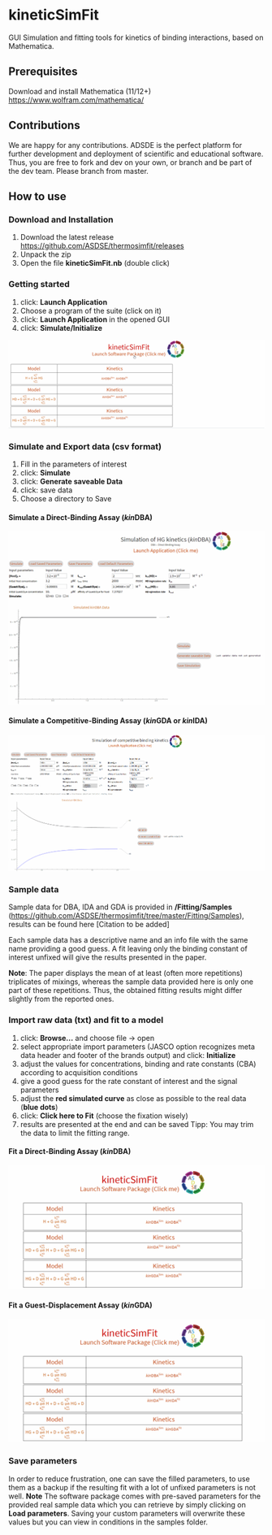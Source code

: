 # kineticSimFit

GUI Simulation and fitting tools for kinetics of binding interactions, based on Mathematica.

## Prerequisites

Download and install Mathematica (11/12+) <https://www.wolfram.com/mathematica/>

## Contributions

We are happy for any contributions. ADSDE is the perfect platform for further development and deployment of scientific and educational software. Thus, you are free to fork and dev on your own, or branch and be part of the dev team. Please branch from master.

## How to use

### Download and Installation

1. Download the latest release <https://github.com/ASDSE/thermosimfit/releases>
2. Unpack the zip
3. Open the file **kineticSimFit.nb** (double click)

### Getting started

1. click: **Launch Application**
2. Choose a program of the suite (click on it)
3. click: **Launch Application** in the opened GUI
4. click: **Simulate/Initialize**

![](get_started.gif)

### Simulate and Export data (csv format)

1. Fill in the parameters of interest
2. click: **Simulate**
3. click: **Generate saveable Data**
4. click: save data
5. Choose a directory to Save

  #### Simulate a Direct-Binding Assay (*kin*DBA)

![](SimulationkinDBA.gif)

#### Simulate a Competitive-Binding Assay (*kin*GDA or *kin*IDA)

![](SimulationkinCBA.gif)

### Sample data

Sample data for DBA, IDA and GDA is provided in **/Fitting/Samples** (<https://github.com/ASDSE/thermosimfit/tree/master/Fitting/Samples>), results can be found here [Citation to be added]

Each sample data has a descriptive name and an info file with the same name providing a good guess. A fit leaving only the binding constant of interest unfixed will give the results presented in the paper.

**Note**: The paper displays the mean of at least (often more repetitions) triplicates of mixings, whereas the sample data provided here is only one part of these repetitions. Thus, the obtained fitting results might differ slightly from the reported ones.

### Import raw data (txt) and fit to a model

1. click: **Browse...** and choose file -> open
2. select appropriate import parameters (JASCO option recognizes meta data header and footer of the brands output) and click: **Initialize**
3. adjust the values for concentrations, binding and rate constants (CBA) according to acquisition conditions
4. give a good guess for the rate constant of interest and the signal parameters
5. adjust the **red simulated curve** as close as possible to the real data (**blue dots**)
6. click: **Click here to Fit** (choose the fixation wisely)
7. results are presented at the end and can be saved
Tipp: You may trim the data to limit the fitting range.

  #### Fit a Direct-Binding Assay (*kin*DBA)

![](FittingkinDBA_sampleData.gif)

#### Fit a Guest-Displacement Assay (*kin*GDA)

![](FittingkinGDA_sampleData.gif)

### Save parameters

In order to reduce frustration, one can save the filled parameters, to use them as a backup if the resulting fit with a lot of unfixed parameters is not well. **Note** The software package comes with pre-saved parameters for the provided real sample data which you can retrieve by simply clicking on **Load parameters**. Saving your custom parameters will overwrite these values but you can view in conditions in the samples folder.

